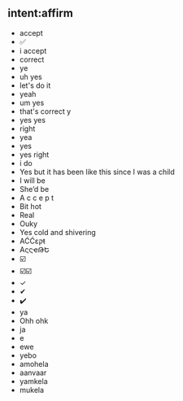 ## intent:affirm
- accept
- ✅
- i accept
- correct
- ye
- uh yes
- let's do it
- yeah
- um yes
- that's correct y
- yes yes
- right
- yea
- yes
- yes right
- i do
- Yes but it has been like this since I was a child
- I will be
- She’d be
- A c c e p t
- Bit hot
- Real
- Ouky
- Yes cold and shivering
- AĆĆɛקŧ
- AςςҽԹԵ
- ☑️
- ☑️☑️
- ✓
- ✔
- ✔️
- ya
- Ohh ohk
- ja
- e
- ewe
- yebo
- amohela
- aanvaar
- yamkela
- mukela

